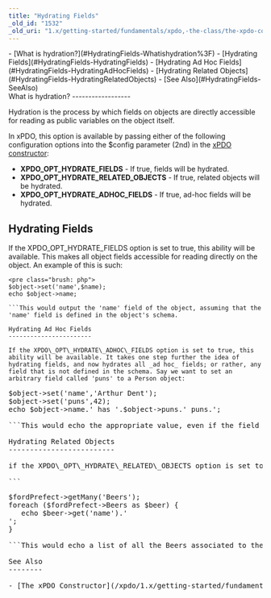 ```yaml
---
title: "Hydrating Fields"
_old_id: "1532"
_old_uri: "1.x/getting-started/fundamentals/xpdo,-the-class/the-xpdo-constructor/hydrating-fields"
---
```


<div>- [What is hydration?](#HydratingFields-Whatishydration%3F)
- [Hydrating Fields](#HydratingFields-HydratingFields)
- [Hydrating Ad Hoc Fields](#HydratingFields-HydratingAdHocFields)
- [Hydrating Related Objects](#HydratingFields-HydratingRelatedObjects)
- [See Also](#HydratingFields-SeeAlso)

</div>What is hydration?
------------------

Hydration is the process by which fields on objects are directly accessible for reading as public variables on the object itself.

In xPDO, this option is available by passing either of the following configuration options into the $config parameter (2nd) in the [xPDO constructor](/xpdo/1.x/getting-started/fundamentals/xpdo,-the-class/the-xpdo-constructor "The xPDO Constructor"):

- **XPDO\_OPT\_HYDRATE\_FIELDS** - If true, fields will be hydrated.
- **XPDO\_OPT\_HYDRATE\_RELATED\_OBJECTS** - If true, related objects will be hydrated.
- **XPDO\_OPT\_HYDRATE\_ADHOC\_FIELDS** - If true, ad-hoc fields will be hydrated.

Hydrating Fields
----------------

If the XPDO\_OPT\_HYDRATE\_FIELDS option is set to true, this ability will be available. This makes all object fields accessible for reading directly on the object. An example of this is such:

```
<pre class="brush: php">
$object->set('name',$name);
echo $object->name;

```This would output the 'name' field of the object, assuming that the 'name' field is defined in the object's schema.

Hydrating Ad Hoc Fields
-----------------------

If the XPDO\_OPT\_HYDRATE\_ADHOC\_FIELDS option is set to true, this ability will be available. It takes one step further the idea of hydrating fields, and now hydrates all _ad hoc_ fields; or rather, any field that is not defined in the schema. Say we want to set an arbitrary field called 'puns' to a Person object:

```
<pre class="brush: php">
$object->set('name','Arthur Dent');
$object->set('puns',42);
echo $object->name.' has '.$object->puns.' puns.';

```This would echo the appropriate value, even if the field 'puns' isn't defined in the schema.

Hydrating Related Objects
-------------------------

if the XPDO\_OPT\_HYDRATE\_RELATED\_OBJECTS option is set to true, this ability will be available. This hydrates all related objects to public vars when [getOne](/xpdo/1.x/class-reference/xpdoobject/related-object-accessors/getone "getOne") or [getMany](/xpdo/1.x/class-reference/xpdoobject/related-object-accessors/getmany "getMany") is used. Example:

```
<pre class="brush: php">
$fordPrefect->getMany('Beers');
foreach ($fordPrefect->Beers as $beer) {
   echo $beer->get('name').'<br />';
}

```This would echo a list of all the Beers associated to the $fordPrefect object.

See Also
--------

- [The xPDO Constructor](/xpdo/1.x/getting-started/fundamentals/xpdo,-the-class/the-xpdo-constructor "The xPDO Constructor")